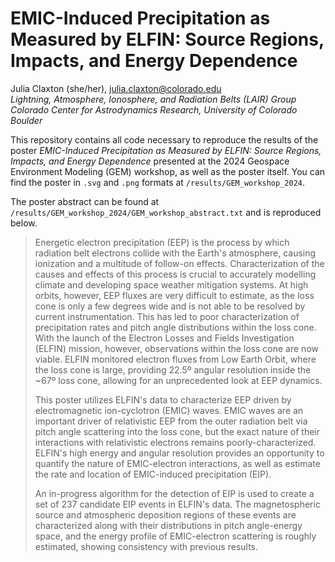 # EMIC-Induced Precipitation as Measured by ELFIN: Source Regions, Impacts, and Energy Dependence
Julia Claxton (she/her), julia.claxton@colorado.edu \
*Lightning, Atmosphere, Ionosphere, and Radiation Belts (LAIR) Group* \
*Colorado Center for Astrodynamics Research, University of Colorado Boulder*

This repository contains all code necessary to reproduce the results of the poster *EMIC-Induced Precipitation as Measured by ELFIN: Source Regions, Impacts, and Energy Dependence* presented at the 2024 Geospace Environment Modeling (GEM) workshop, as well as the poster itself. You can find the poster in `.svg` and `.png` formats at `/results/GEM_workshop_2024`.

The poster abstract can be found at `/results/GEM_workshop_2024/GEM_workshop_abstract.txt` and is reproduced below.

> Energetic electron precipitation (EEP) is the process by which radiation belt electrons collide with the Earth's atmosphere, causing ionization and a multitude of follow-on effects. Characterization of the causes and effects of this process is crucial to accurately modelling climate and developing space weather mitigation systems. At high orbits, however, EEP fluxes are very difficult to estimate, as the loss cone is only a few degrees wide and is not able to be resolved by current instrumentation. This has led to poor characterization of precipitation rates and pitch angle distributions within the loss cone. With the launch of the Electron Losses and Fields Investigation (ELFIN) mission, however, observations within the loss cone are now viable. ELFIN monitored electron fluxes from Low Earth Orbit, where the loss cone is large, providing 22.5º angular resolution inside the ~67º loss cone, allowing for an unprecedented look at EEP dynamics. 
>
> This poster utilizes ELFIN's data to characterize EEP driven by electromagnetic ion-cyclotron (EMIC) waves. EMIC waves are an important driver of relativistic EEP from the outer radiation belt via pitch angle scattering into the loss cone, but the exact nature of their interactions with relativistic electrons remains poorly-characterized. ELFIN's high energy and angular resolution provides an opportunity to quantify the nature of EMIC-electron interactions, as well as estimate the rate and location of EMIC-induced precipitation (EIP).
>
> An in-progress algorithm for the detection of EIP is used to create a set of 237 candidate EIP events in ELFIN's data. The magnetospheric source and atmospheric deposition regions of these events are characterized along with their distributions in pitch angle-energy space, and the energy profile of EMIC-electron scattering is roughly estimated, showing consistency with previous results.